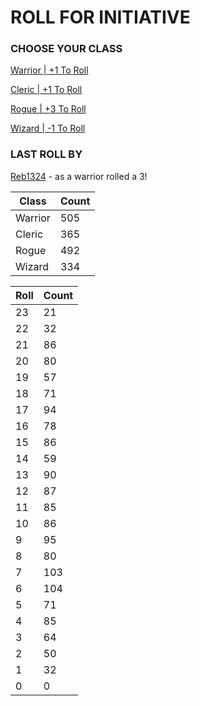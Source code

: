 # ROLL FOR INITIATIVE
### CHOOSE YOUR CLASS

[Warrior | +1 To Roll](https://github.com/benjaminsampica/benjaminsampica/issues/new?title=roll%7Cwarrior&body=Just+click+%27Submit+new+issue%27.)

[Cleric | +1 To Roll](https://github.com/benjaminsampica/benjaminsampica/issues/new?title=roll%7Ccleric&body=Just+click+%27Submit+new+issue%27.)

[Rogue | +3 To Roll](https://github.com/benjaminsampica/benjaminsampica/issues/new?title=roll%7Crogue&body=Just+click+%27Submit+new+issue%27.)

[Wizard | -1 To Roll](https://github.com/benjaminsampica/benjaminsampica/issues/new?title=roll%7Cwizard&body=Just+click+%27Submit+new+issue%27.)
### LAST ROLL BY
[Reb1324](https://www.github.com/Reb1324) - as a warrior rolled a 3!

|Class|Count|
|-|-|
|Warrior|505|
|Cleric|365|
|Rogue|492|
|Wizard|334|

|Roll|Count|
|-|-|
|23|21
|22|32
|21|86
|20|80
|19|57
|18|71
|17|94
|16|78
|15|86
|14|59
|13|90
|12|87
|11|85
|10|86
|9|95
|8|80
|7|103
|6|104
|5|71
|4|85
|3|64
|2|50
|1|32
|0|0
